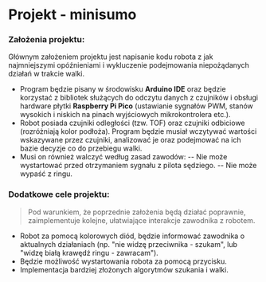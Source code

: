 # Projekt - minisumo


### Założenia projektu:

 Głównym założeniem projektu jest napisanie kodu robota z jak najmniejszymi opóźnieniami i wykluczenie podejmowania niepożądanych działań w trakcie walki.
- Program będzie pisany w środowisku **Arduino IDE** oraz będzie korzystać z bibliotek służących do odczytu danych z czujników i obsługi hardware płytki **Raspberry Pi Pico** (ustawianie sygnałów PWM, stanów wysokich i niskich na pinach wyjściowych mikrokontrolera etc.). 
- Robot posiada czujniki odległości (tzw. TOF) oraz czujniki odbiciowe (rozróżniają kolor podłoża). Program będzie musiał wczytywać wartości wskazywane przez czujniki, analizować je oraz podejmować na ich bazie decyzje co do przebiegu walki.
- Musi on również walczyć według zasad zawodów:
-- Nie może wystartować przed otrzymaniem sygnału z pilota sędziego. 
-- Nie może wypaść z ringu.



### Dodatkowe cele projektu:
> Pod warunkiem, że poprzednie założenia będą działać poprawnie, zaimplementuje kolejne, ułatwiające interakcje zawodnika z robotem.

- Robot za pomocą kolorowych diód, będzie informować zawodnika o aktualnych działaniach (np. "nie widzę przeciwnika - szukam", lub "widzę białą krawędź ringu - zawracam").
- Będzie możliwość wystartowania robota za pomocą przycisku.
- Implementacja bardziej złożonych algorytmów szukania i walki.